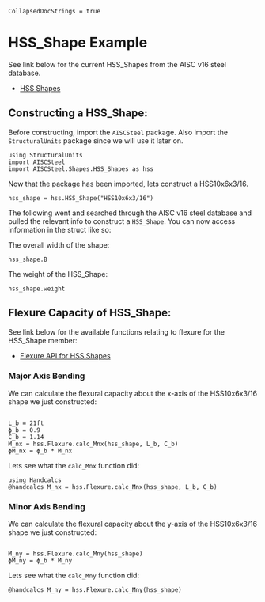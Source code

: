 ```@meta
CollapsedDocStrings = true
```

# HSS_Shape Example

See link below for the current HSS_Shapes from the AISC v16 steel database.

- [HSS Shapes](@ref)

## Constructing a HSS_Shape:

Before constructing, import the `AISCSteel` package. Also import the `StructuralUnits` package since we will use it later on.

```@example hss_shape
using StructuralUnits
import AISCSteel
import AISCSteel.Shapes.HSS_Shapes as hss
```

Now that the package has been imported, lets construct a HSS10x6x3/16.

``` @example hss_shape
hss_shape = hss.HSS_Shape("HSS10x6x3/16")
```

The following went and searched through the AISC v16 steel database and pulled the relevant info to construct a `HSS_Shape`. You can now access information in the struct like so:

The overall width of the shape:

``` @example hss_shape
hss_shape.B
```

The weight of the HSS_Shape:

``` @example hss_shape
hss_shape.weight
```

## Flexure Capacity of HSS_Shape:

See link below for the available functions relating to flexure for the HSS_Shape member:

- [Flexure API for HSS Shapes](@ref)

### Major Axis Bending

We can calculate the flexural capacity about the x-axis of the HSS10x6x3/16 shape we just constructed:

```@example hss_shape

L_b = 21ft
ϕ_b = 0.9
C_b = 1.14
M_nx = hss.Flexure.calc_Mnx(hss_shape, L_b, C_b)
ϕM_nx = ϕ_b * M_nx
```

Lets see what the `calc_Mnx` function did:

```@example hss_shape
using Handcalcs
@handcalcs M_nx = hss.Flexure.calc_Mnx(hss_shape, L_b, C_b)
```

### Minor Axis Bending

We can calculate the flexural capacity about the y-axis of the HSS10x6x3/16 shape we just constructed:

```@example hss_shape

M_ny = hss.Flexure.calc_Mny(hss_shape)
ϕM_ny = ϕ_b * M_ny
```

Lets see what the `calc_Mny` function did:

```@example hss_shape
@handcalcs M_ny = hss.Flexure.calc_Mny(hss_shape)
```
